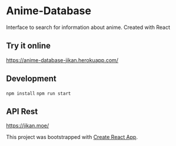 # Anime-Database 
Interface to search for information about anime. Created with React

## Try it online
https://anime-database-jikan.herokuapp.com/

## Development
 `npm install`
 `npm run start`

## API Rest
https://jikan.moe/

This project was bootstrapped with [Create React App](https://github.com/facebook/create-react-app).
